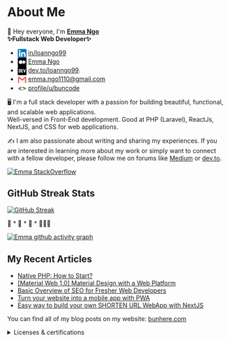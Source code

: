 # About Me

👋 Hey everyone, I'm <b>[Emma Ngo](https://me.bunhere.com)</b> <br>
<b>✨Fullstack Web Developer✨</b>
- <img align="center" src="./images/icon/linkedin.png" title = "Twitter" alt="" height="20" /> [in/loanngo99](https://www.linkedin.com/in/loanngo99/) 
- <img align="center" src="./images/icon/medium.png" title = "Twitter" alt="" height="20" /> [Emma Ngo](https://medium.com/@emma.ngo1110)
- <img align="center" src="./images/icon/devto.png" title = "Twitter" alt="" height="20" /> [dev.to/loanngo99](https://dev.to/loanngo99).
- <img align="center" src="./images/icon/mail.webp" title = "Twitter" alt="" height="20" /> emma.ngo1110@gmail.com
- <img align="center" src="./images/icon/gg.png" title = "Twitter" alt="" width="20" /> [profile/u/buncode](https://developers.google.com/profile/u/buncode)

🖥️ I'm a full stack developer with a passion for building beautiful, functional, and scalable web applications. <br>
Well-versed in Front-End development. Good at PHP (Laravel), ReactJs, NextJS, and CSS for web applications.

✍️ I am also passionate about writing and sharing my experiences. If you are interested in learning more about my work or simply want to connect with a fellow developer, please follow me on forums like [Medium](https://medium.com/@emma.ngo1110) or [dev.to](https://dev.to/loanngo99).

[![Emma StackOverflow](https://stackoverflow-badge.onrender.com/api/StackOverflowBadge/22238770)](https://stackoverflow.com/users/22238770/emma-ngo)

## GitHub Streak Stats

[![GitHub Streak](https://github-readme-streak-stats.herokuapp.com?user=loanngo99&theme=merko&border_radius=10)](https://git.io/streak-stats) 

🚀 * 🚀 * 🚀 * 👩🏻‍🚀

[![Emma github activity graph](https://github-readme-activity-graph.vercel.app/graph?username=loanngo99&theme=merko)](https://github.com/ashutosh00710/github-readme-activity-graph)

## My Recent Articles

* [Native PHP: How to Start?](https://medium.com/p/911b27b40791)
* [[Material Web 1.0] Material Design with a Web Platform](https://medium.com/@emma.ngo1110/material-web-1-0-material-design-with-a-web-platform-p1-efc850f36cdf)
* [Basic Overview of SEO for Fresher Web Developers](https://medium.com/p/7aebcd792679)
* [Turn your website into a mobile app with PWA](https://medium.com/p/5451838798cc)
* [Easy way to build your own SHORTEN URL WebApp with NextJS](https://medium.com/p/17ae9152a74f)

You can find all of my blog posts on my website: [bunhere.com](https://bunhere.com/)

<details>
  <summary>Licenses & certifications</summary>
  
  ## Licenses & certifications

  |     |     |
  | --- | --- |
  | [![IT support](./images/imgs/GCC_badge_IT_Support_1000x1000.png)](https://www.credly.com/badges/b8062aec-7982-45f5-99ea-3aa5b41d4669)  | [![PM](./images/imgs/GCC_badge_PGM_1000x1000.png)](https://www.credly.com/badges/42a22304-3d12-49a1-a01a-689bd652b892)  | 
  
</details>